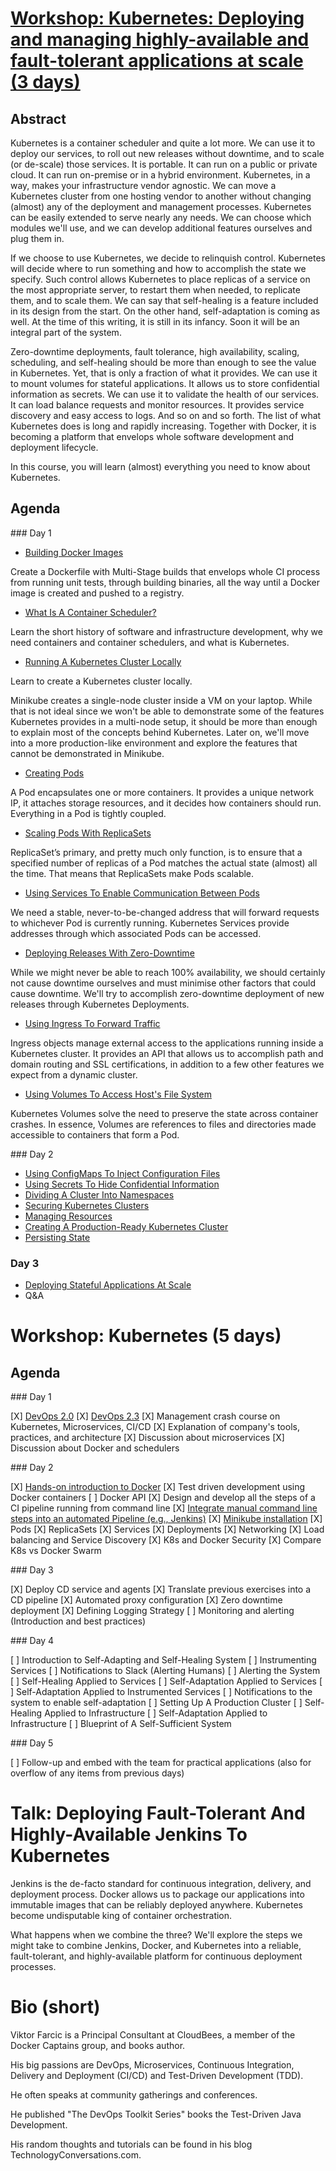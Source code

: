 # [Workshop: Kubernetes: Deploying and managing highly-available and fault-tolerant applications at scale (3 days)](http://vfarcic.github.io/devops23/workshop.html)

## Abstract

Kubernetes is a container scheduler and quite a lot more. We can use it to deploy our services, to roll out new releases without downtime, and to scale (or de-scale) those services. It is portable. It can run on a public or private cloud. It can run on-premise or in a hybrid environment. Kubernetes, in a way, makes your infrastructure vendor agnostic. We can move a Kubernetes cluster from one hosting vendor to another without changing (almost) any of the deployment and management processes. Kubernetes can be easily extended to serve nearly any needs. We can choose which modules we'll use, and we can develop additional features ourselves and plug them in.

If we choose to use Kubernetes, we decide to relinquish control. Kubernetes will decide where to run something and how to accomplish the state we specify. Such control allows Kubernetes to place replicas of a service on the most appropriate server, to restart them when needed, to replicate them, and to scale them. We can say that self-healing is a feature included in its design from the start. On the other hand, self-adaptation is coming as well. At the time of this writing, it is still in its infancy. Soon it will be an integral part of the system.

Zero-downtime deployments, fault tolerance, high availability, scaling, scheduling, and self-healing should be more than enough to see the value in Kubernetes. Yet, that is only a fraction of what it provides. We can use it to mount volumes for stateful applications. It allows us to store confidential information as secrets. We can use it to validate the health of our services. It can load balance requests and monitor resources. It provides service discovery and easy access to logs. And so on and so forth. The list of what Kubernetes does is long and rapidly increasing. Together with Docker, it is becoming a platform that envelops whole software development and deployment lifecycle.

In this course, you will learn (almost) everything you need to know about Kubernetes.

## 

## Agenda

### Day 1

* [Building Docker Images](http://vfarcic.github.io/devops23/workshop.html#/docker-image)

Create a Dockerfile with Multi-Stage builds that envelops whole CI process from running unit tests, through building binaries, all the way until a Docker image is created and pushed to a registry.

* [What Is A Container Scheduler?](http://vfarcic.github.io/devops23/workshop.html#/7)

Learn the short history of software and infrastructure development, why we need containers and container schedulers, and what is Kubernetes.

* [Running A Kubernetes Cluster Locally](http://vfarcic.github.io/devops23/workshop.html#/8/1)

Learn to create a Kubernetes cluster locally.

Minikube creates a single-node cluster inside a VM on your laptop. While that is not ideal since we won't be able to demonstrate some of the features Kubernetes provides in a multi-node setup, it should be more than enough to explain most of the concepts behind Kubernetes. Later on, we'll move into a more production-like environment and explore the features that cannot be demonstrated in Minikube.

* [Creating Pods](http://vfarcic.github.io/devops23/workshop.html#/10)

A Pod encapsulates one or more containers. It provides a unique network IP, it attaches storage resources, and it decides how containers should run. Everything in a Pod is tightly coupled.

* [Scaling Pods With ReplicaSets](http://vfarcic.github.io/devops23/workshop.html#/12)

ReplicaSet’s primary, and pretty much only function, is to ensure that a specified number of replicas of a Pod matches the actual state (almost) all the time. That means that ReplicaSets make Pods scalable.

* [Using Services To Enable Communication Between Pods](http://vfarcic.github.io/devops23/workshop.html#/14)

We need a stable, never-to-be-changed address that will forward requests to whichever Pod is currently running. Kubernetes Services provide addresses through which associated Pods can be accessed.

* [Deploying Releases With Zero-Downtime](http://vfarcic.github.io/devops23/workshop.html#/16)

While we might never be able to reach 100% availability, we should certainly not cause downtime ourselves and must minimise other factors that could cause downtime. We'll try to accomplish zero-downtime deployment of new releases through Kubernetes Deployments.

* [Using Ingress To Forward Traffic](http://vfarcic.github.io/devops23/workshop.html#/18)

Ingress objects manage external access to the applications running inside a Kubernetes cluster. It provides an API that allows us to accomplish path and domain routing and SSL certifications, in addition to a few other features we expect from a dynamic cluster.

* [Using Volumes To Access Host's File System](http://vfarcic.github.io/devops23/workshop.html#/20)

Kubernetes Volumes solve the need to preserve the state across container crashes. In essence, Volumes are references to files and directories made accessible to containers that form a Pod.

### Day 2

* [Using ConfigMaps To Inject Configuration Files](http://vfarcic.github.io/devops23/workshop.html#/22)
* [Using Secrets To Hide Confidential Information](http://vfarcic.github.io/devops23/workshop.html#/24)
* [Dividing A Cluster Into Namespaces](http://vfarcic.github.io/devops23/workshop.html#/26)
* [Securing Kubernetes Clusters](http://vfarcic.github.io/devops23/workshop.html#/28)
* [Managing Resources](http://vfarcic.github.io/devops23/workshop.html#/30)
* [Creating A Production-Ready Kubernetes Cluster](http://vfarcic.github.io/devops23/workshop.html#/32)
* [Persisting State](http://vfarcic.github.io/devops23/workshop.html#/34)

### Day 3

* [Deploying Stateful Applications At Scale](http://vfarcic.github.io/devops23/workshop.html#/36)
* Q&A

# Workshop: Kubernetes (5 days)

## Agenda

### Day 1

[X] [DevOps 2.0](http://vfarcic.github.io/devops20/index.html)
[X] [DevOps 2.3](http://vfarcic.github.io/devops23/index.html)
[X] Management crash course on Kubernetes, Microservices, CI/CD
[X] Explanation of company's tools, practices, and architecture
[X] Discussion about microservices
[X] Discussion about Docker and schedulers

### Day 2

[X] [Hands-on introduction to Docker](http://vfarcic.github.io/devops21/workshop.html)
[X] Test driven development using Docker containers
[ ] Docker API
[X] Design and develop all the steps of a CI pipeline running from command line
[X] [Integrate manual command line steps into an automated Pipeline (e.g., Jenkins)](http://vfarcic.github.io/jenkins-docker/workshop.html)
[X] [Minikube installation](http://vfarcic.github.io/devops23/workshop.html)
[X] Pods
[X] ReplicaSets
[X] Services
[X] Deployments
[X] Networking
[X] Load balancing and Service Discovery
[X] K8s and Docker Security
[X] Compare K8s vs Docker Swarm

### Day 3

[X] Deploy CD service and agents
[X] Translate previous exercises into a CD pipeline
[X] Automated proxy configuration
[X] Zero downtime deployment
[X] Defining Logging Strategy
[ ] Monitoring and alerting (Introduction and best practices)

### Day 4

[ ] Introduction to Self-Adapting and Self-Healing System
[ ] Instrumenting Services
[ ] Notifications to Slack (Alerting Humans)
[ ] Alerting the System
[ ] Self-Healing Applied to Services
[ ] Self-Adaptation Applied to Services
[ ] Self-Adaptation Applied to Instrumented Services
[ ] Notifications to the system to enable self-adaptation
[ ] Setting Up A Production Cluster
[ ] Self-Healing Applied to Infrastructure
[ ] Self-Adaptation Applied to Infrastructure
[ ] Blueprint of A Self-Sufficient System

### Day 5

[ ] Follow-up and embed with the team for practical applications (also for overflow of any items from previous days)

# Talk: Deploying Fault-Tolerant And Highly-Available Jenkins To Kubernetes

Jenkins is the de-facto standard for continuous integration, delivery, and deployment process. Docker allows us to package our applications into immutable images that can be reliably deployed anywhere. Kubernetes become undisputable king of container orchestration.

What happens when we combine the three? We'll explore the steps we might take to combine Jenkins, Docker, and Kubernetes into a reliable, fault-tolerant, and highly-available platform for continuous deployment processes.


# Bio (short)

Viktor Farcic is a Principal Consultant at CloudBees, a member of the Docker Captains group, and books author.

His big passions are DevOps, Microservices, Continuous Integration, Delivery and Deployment (CI/CD) and Test-Driven Development (TDD).

He often speaks at community gatherings and conferences.

He published "The DevOps Toolkit Series" books the Test-Driven Java Development.

His random thoughts and tutorials can be found in his blog TechnologyConversations.com.
